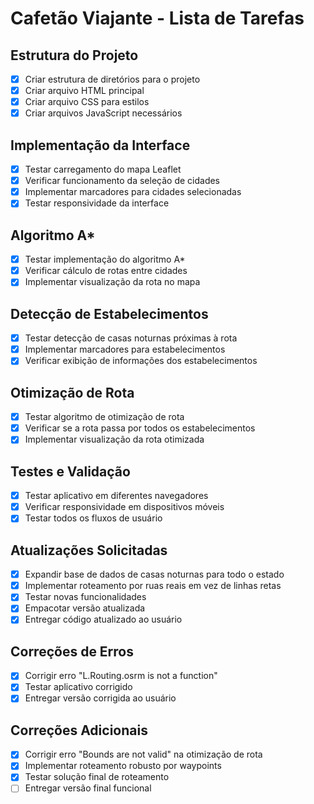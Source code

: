 # Cafetão Viajante - Lista de Tarefas

## Estrutura do Projeto
- [x] Criar estrutura de diretórios para o projeto
- [x] Criar arquivo HTML principal
- [x] Criar arquivo CSS para estilos
- [x] Criar arquivos JavaScript necessários

## Implementação da Interface
- [x] Testar carregamento do mapa Leaflet
- [x] Verificar funcionamento da seleção de cidades
- [x] Implementar marcadores para cidades selecionadas
- [x] Testar responsividade da interface

## Algoritmo A*
- [x] Testar implementação do algoritmo A*
- [x] Verificar cálculo de rotas entre cidades
- [x] Implementar visualização da rota no mapa

## Detecção de Estabelecimentos
- [x] Testar detecção de casas noturnas próximas à rota
- [x] Implementar marcadores para estabelecimentos
- [x] Verificar exibição de informações dos estabelecimentos

## Otimização de Rota
- [x] Testar algoritmo de otimização de rota
- [x] Verificar se a rota passa por todos os estabelecimentos
- [x] Implementar visualização da rota otimizada

## Testes e Validação
- [x] Testar aplicativo em diferentes navegadores
- [x] Verificar responsividade em dispositivos móveis
- [x] Testar todos os fluxos de usuário

## Atualizações Solicitadas
- [x] Expandir base de dados de casas noturnas para todo o estado
- [x] Implementar roteamento por ruas reais em vez de linhas retas
- [x] Testar novas funcionalidades
- [x] Empacotar versão atualizada
- [x] Entregar código atualizado ao usuário

## Correções de Erros
- [x] Corrigir erro "L.Routing.osrm is not a function"
- [x] Testar aplicativo corrigido
- [x] Entregar versão corrigida ao usuário

## Correções Adicionais
- [x] Corrigir erro "Bounds are not valid" na otimização de rota
- [x] Implementar roteamento robusto por waypoints
- [x] Testar solução final de roteamento
- [ ] Entregar versão final funcional
